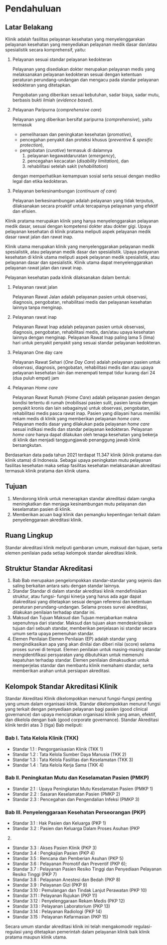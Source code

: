 # Pendahuluan  	 
  
## Latar Belakang 
Klinik adalah fasilitas pelayanan kesehatan yang menyelenggarakan pelayanan kesehatan yang menyediakan pelayanan medik dasar dan/atau spesialistik secara komprehensif, yaitu: 
1. Pelayanan sesuai standar pelayanan kedokteran 
  
    Pelayanan yang disediakan dokter merupakan pelayanan medis yang melaksanakan pelayanan kedokteran sesuai dengan ketentuan peraturan perundang-undangan dan mengacu pada standar pelayanan kedokteran yang ditetapkan. 
  
    Pengobatan yang diberikan sesuai kebutuhan, sadar biaya, sadar mutu, berbasis bukti ilmiah (*evidence based*). 

2. Pelayanan Paripurna (*comprehensive care*) 
  
    Pelayanan yang diberikan bersifat paripurna (*comprehensive*), yaitu termasuk 
    - pemeliharaan dan peningkatan kesehatan (*promotive*), 
    - pencegahan penyakit dan proteksi khusus (*preventive & spesific protection*), 
    - pengobatan (*curative*) termasuk di dalamnya 
      1. pelayanan kegawatdaruratan (*emergency*), 
      2. pencegahan kecacatan (*disability limitation*), dan 
      3. rehabilitasi setelah sakit (*rehabilitation*) 
    
    dengan memperhatikan kemampuan sosial serta sesuai dengan mediko legal dan etika kedokteran. 

3. Pelayanan berkesinambungan (*continuum of care*) 
    
    Pelayanan berkesinambungan adalah pelayanan yang tidak terputus, dilaksanakan secara proaktif untuk tercapainya pelayanan yang efektif dan efisien.  
     

Klinik pratama merupakan klinik yang hanya menyelenggarakan pelayanan medik dasar, sesuai dengan kompetensi dokter atau dokter gigi. Upaya pelayanan kesehatan di klinik pratama meliputi aspek pelayanan medik dasar rawat jalan dan rawat inap. 
     
Klinik utama merupakan klinik yang menyelenggarakan pelayanan medik spesialistik, atau pelayanan medik dasar dan spesialistik. Upaya pelayanan kesehatan di klinik utama meliputi aspek pelayanan medik spesialistik, atau pelayanan dasar dan spesialistik. Klinik utama dapat menyelenggarakan pelayanan rawat jalan dan rawat inap. 

Pelayanan kesehatan pada klinik dilaksanakan dalam bentuk: 
1. Pelayanan rawat jalan 
          
    Pelayanan Rawat Jalan adalah pelayanan pasien untuk observasi, diagnosis, pengobatan, rehabilitasi medis dan pelayanan kesehatan lainnya tanpa menginap. 
2. Pelayanan rawat inap 

    Pelayanan Rawat Inap adalah pelayanan pasien untuk observasi, diagnosis, pengobatan, rehabilitasi medis, dan/atau upaya kesehatan lainnya dengan menginap. Pelayanan Rawat Inap paling lama 5 (lima) hari untuk penyakit penyakit yang sesuai standar pelayanan kedokteran. 
3. Pelayanan One day care 
          
    Pelayanan Rawat Sehari (*One Day Care*) adalah pelayanan pasien untuk observasi, diagnosis, pengobatan, rehabilitasi medis dan atau upaya pelayanan kesehatan lain dan menempati tempat tidur kurang dari 24 (dua puluh empat) jam 
4. Pelayanan *Home care* 
          
    Pelayanan Rawat Rumah (*Home Care*) adalah pelayanan pasien dengan kondisi tertentu di rumah (mobilisasi pasien sulit, pasien lansia dengan penyakit kronis dan lain sebagainya) untuk observasi, pengobatan, rehabilitasi medis pasca rawat inap. Pasien yang dilayani harus memiliki rekam medis di klinik yang memberikan pelayanan *home care*. Pelayanan medis dasar yang dilakukan pada pelayanan *home care* sesuai indikasi medis dan standar pelayanan kedokteran. Pelayanan *home care* hanya dapat dilakukan oleh tenaga kesehatan yang bekerja di klinik dan menjadi tanggungjawab penanggung jawab klinik bersangkutan. 
     
Berdasarkan data pada tahun 2021 terdapat 11.347 klinik (klinik pratama dan klinik utama) di Indonesia. Sebagai upaya peningkatan mutu pelayanan fasilitas kesehatan maka setiap fasilitas kesehatan melaksanakan akreditasi termasuk klinik pratama dan klinik utama. 
 
## Tujuan 
1. Mendorong klinik untuk menerapkan standar akreditasi dalam rangka meningkatkan dan menjaga kesinambungan mutu pelayanan dan keselamatan pasien di klinik. 
2. Memberikan acuan bagi klinik dan pemangku kepentingan terkait dalam penyelenggaraan akreditasi klinik. 
 
## Ruang Lingkup 
Standar akreditasi klinik meliputi gambaran umum, maksud dan tujuan, serta elemen penilaian pada setiap kelompok standar akreditasi klinik. 
 
## Struktur Standar Akreditasi 
1. Bab 
    Bab merupakan pengelompokkan standar-standar yang sejenis dan saling berkaitan antara satu dengan standar lainnya. 
2. Standar 
    Standar di dalam standar akreditasi klinik mendefinisikan struktur, atau fungsi- fungsi kinerja yang harus ada agar dapat diakreditasi yang ditetapkan sesuai dengan referensi dan ketentuan peraturan perundang-undangan. Selama proses survei akreditasi, dilakukan penilaian terhadap standar ini. 
3. Maksud dan Tujuan 
    Maksud dan Tujuan menjabarkan makna sepenuhnya dari standar. Maksud dan tujuan akan mendeskripsikan tujuan dari sebuah standar, memberikan penjelasan isi standar secara umum serta upaya pemenuhan standar. 
4. Elemen Penilaian 
    Elemen Penilaian (EP) adalah standar yang mengindikasikan apa yang akan dinilai dan diberi nilai (score) selama proses survei di tempat. Elemen penilaian untuk masing-masing standar mengidentifikasi persyaratan yang dibutuhkan untuk memenuhi kepatuhan terhadap standar. Elemen penilaian dimaksudkan untuk memperjelas standar dan membantu klinik memahami standar, serta memberikan arahan untuk persiapan akreditasi. 
 
## Kelompok Standar Akreditasi Klinik 
Standar Akreditasi Klinik dikelompokkan menurut fungsi-fungsi penting yang umum dalam organisasi klinik. Standar dikelompokkan menurut fungsi yang terkait dengan penyediaan pelayanan bagi pasien (good clinical governance) dan upaya menciptakan organisasi klinik yang aman, efektif, dan dikelola dengan baik (good corporate governance). 
Standar Akreditasi klinik terdiri atas 3 (tiga) Bab meliputi: 

### Bab I. Tata Kelola Klinik (TKK)  
- Standar 1.1  :  Pengorganisasian Klinik (TKK 1) 
- Standar 1.2  :  Tata Kelola Sumber Daya Manusia (TKK 2) 
- Standar 1.3  :  Tata Kelola Fasilitas dan Keselamatan (TKK 3)   
- Standar 1.4  :  Tata Kelola Kerja Sama (TKK 4)  
### Bab II. Peningkatan Mutu dan Keselamatan Pasien (PMKP)  
- Standar 2.1  :  Upaya Peningkatan Mutu Keselamatan Pasien (PMKP 1) 
- Standar 2.2  :  Sasaran Keselamatan Pasien (PMKP 2) 
- Standar 2.3  :  Pencegahan dan Pengendalian Infeksi (PMKP 3) 
### Bab III.  Penyelenggaraan Kesehatan Perseorangan (PKP)  
- Standar 3.1  :  Hak Pasien dan Keluarga (PKP 1)  
- Standar 3.2  :  Pasien dan Keluarga Dalam Proses Asuhan (PKP 
2)  
- Standar 3.3  :  Akses Pasien Klinik (PKP 3) 
- Standar 3.4  :  Pengkajian Pasien (PKP 4) 
- Standar 3.5  :  Rencana dan Pemberian Asuhan (PKP 5) 
- Standar 3.6  :  Pelayanan Promotif dan Preventif (PKP 6); 
-	Standar 3.7 	: Pelayanan Pasien Resiko Tinggi dan Penyediaan Pelayanan Resiko Tinggi (PKP 7) 
- Standar 3.8  :  Pelayanan Anestesi dan Bedah (PKP 8) 
- Standar 3.9  :  Pelayanan Gizi (PKP 9) 
- Standar 3.10 :  Pemulangan dan Tindak Lanjut Perawatan (PKP 10) 
- Standar 3.11 :  Pelayanan Rujukan (PKP 11) 
- Standar 3.12 :  Penyelenggaraan Rekam Medis (PKP 12) 
- Standar 3.13 :  Pelayanan Laboratorium (PKP 13) 
- Standar 3.14 :  Pelayanan Radiologi (PKP 14) 
- Standar 3.15 :  Pelayanan Kefarmasian (PKP 15) 
     
Secara umum standar akreditasi klinik ini telah mengakomodir regulasi-regulasi yang ditetapkan pemerintah dalam pelayanan klinik baik klinik pratama maupun klinik utama. 
